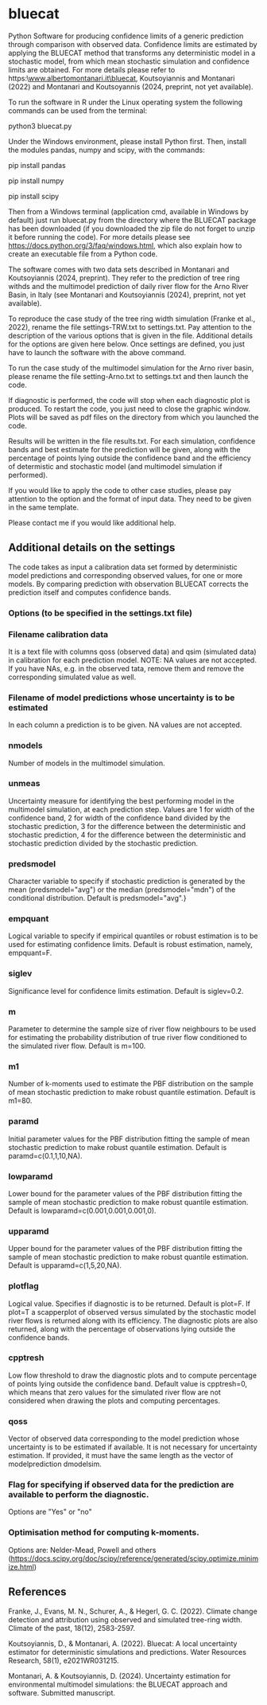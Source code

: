# bluecat
Python Software for producing confidence limits of a generic prediction through comparison with observed data. Confidence limits are estimated by applying the BLUECAT method that transforms any deterministic model in a stochastic model, from which mean stochastic simulation and confidence limits are obtained.
For more details please refer to https:\\www.albertomontanari.it\bluecat, Koutsoyiannis and Montanari (2022) and Montanari and Koutsoyannis (2024, preprint, not yet available).

To run the software in R under the Linux operating system the following commands can be used from the terminal:

python3 bluecat.py

Under the Windows environment, please install Python first. Then, install the modules pandas, numpy and scipy, with the commands:

pip install pandas

pip install numpy

pip install scipy

Then from a Windows terminal (application cmd, available in Windows by default) just run bluecat.py from the directory where the BLUECAT package has been downloaded (if you downloaded the zip file do not forget to unzip it before running the code). For more details please see https://docs.python.org/3/faq/windows.html, which also explain how to create an executable file from a Python code.

The software comes with two data sets described in Montanari and Koutsoyiannis (2024, preprint). They refer to the prediction of tree ring withds and the multimodel prediction of daily river flow for the Arno River Basin, in Italy (see Montanari and Koutsoyiannis (2024), preprint, not yet available).

To reproduce the case study of the tree ring width simulation (Franke et al., 2022), rename the file settings-TRW.txt to settings.txt. Pay attention to the description of the various options that is given in the file. Additional details for the options are given here below. Once settings are defined, you just have to launch the software with the above command.

To run the case study of the multimodel simulation for the Arno river basin, please rename the file setting-Arno.txt to settings.txt and then launch the code.

If diagnostic is performed, the code will stop when each diagnostic plot is produced. To restart the code, you just need to close the graphic window. Plots will be saved as pdf files on the directory from which you launched the code.

Results will be written in the file results.txt. For each simulation, confidence bands and best estimate for the prediction will be given, along with the percentage of points lying outside the confidence band and the efficiency of determistic and stochastic model (and multimodel simulation if performed).

If you would like to apply the code to other case studies, please pay attention to the option and the format of input data. They need to be given in the same template.

Please contact me if you would like additional help.

## Additional details on the settings

The code takes as input a calibration data set formed by deterministic model predictions and corresponding observed values, for one or more models. By comparing prediction with observation BLUECAT corrects the prediction itself and computes confidence bands.

### Options (to be specified in the settings.txt file)

### Filename calibration data
It is a text file with columns qoss (observed data) and qsim (simulated data) in calibration for each prediction model. NOTE: NA values are not accepted. If you have NAs, e.g. in the observed tata, remove them and remove the corresponding simulated value as well.

### Filename of model predictions whose uncertainty is to be estimated
In each column a prediction is to be given. NA values are not accepted.

### nmodels
Number of models in the multimodel simulation.

### unmeas
Uncertainty measure for identifying the best performing model in the multimodel simulation, at each prediction step. Values are 1 for width of the confidence band, 2 for width of the confidence band divided by the stochastic prediction, 3 for the difference between the deterministic and stochastic prediction, 4 for the difference between the deterministic and stochastic prediction divided by the stochastic prediction.

### predsmodel
Character variable to specify if stochastic prediction is generated by the mean (predsmodel="avg") or the median (predsmodel="mdn") of the conditional distribution. Default is predsmodel="avg".}

### empquant
Logical variable to specify if empirical quantiles or robust estimation is to be used for estimating confidence limits. Default is robust estimation, namely, empquant=F.

### siglev
Significance level for confidence limits estimation. Default is siglev=0.2.

### m
Parameter to determine the sample size of river flow neighbours to be used for estimating the probability distribution of true river flow conditioned to the simulated river flow. Default is m=100.

### m1
Number of k-moments used to estimate the PBF distribution on the sample of mean stochastic prediction to make robust quantile estimation. Default is m1=80.

### paramd
Initial parameter values for the PBF distribution fitting the sample of mean stochastic prediction to make robust quantile estimation. Default is paramd=c(0.1,1,10,NA).

### lowparamd
Lower bound for the parameter values of the PBF distribution fitting the sample of mean stochastic prediction to make robust quantile estimation. Default is lowparamd=c(0.001,0.001,0.001,0).

### upparamd
Upper bound for the parameter values of the PBF distribution fitting the sample of mean stochastic prediction to make robust quantile estimation. Default is upparamd=c(1,5,20,NA).

### plotflag

Logical value. Specifies if diagnostic is to be returned. Default is plot=F. If plot=T a scapperplot of observed versus simulated by the stochastic model river flows is returned along with its efficiency. The diagnostic plots are also returned, along with the percentage of observations lying outside the confidence bands.

### cpptresh
Low flow threshold to draw the diagnostic plots and to compute percentage of points lying outside the confidence band. Default value is cpptresh=0, which means that zero values for the simulated river flow are not considered when drawing the plots and computing percentages.

### qoss
Vector of observed data corresponding to the model prediction whose uncertainty is to be estimated if available. It is not necessary for uncertainty estimation. If provided, it must have the same length as the vector of modelprediction dmodelsim.

### Flag for specifying if observed data for the prediction are available to perform the diagnostic.
Options are "Yes" or "no"

### Optimisation method for computing k-moments.
Options are: Nelder-Mead, Powell and others (https://docs.scipy.org/doc/scipy/reference/generated/scipy.optimize.minimize.html)


## References

Franke, J., Evans, M. N., Schurer, A., & Hegerl, G. C. (2022). Climate change detection and attribution using observed and simulated tree-ring width. Climate of the past, 18(12), 2583-2597.

Koutsoyiannis, D., & Montanari, A. (2022). Bluecat: A local uncertainty estimator for deterministic simulations and predictions. Water Resources Research, 58(1), e2021WR031215.

Montanari, A. & Koutsoyiannis, D. (2024). Uncertainty estimation for environmental multimodel simulations: the BLUECAT approach and software. Submitted manuscript.
